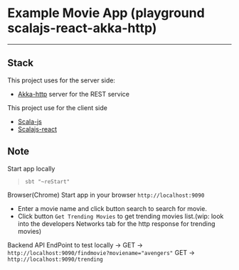 # Example Movie App (playground scalajs-react-akka-http)
---

## Stack
This project uses for the server side:
* [Akka-http](https://doc.akka.io/docs/akka-http/current/) server for the REST service

This project use for the client side
* [Scala-js](https://www.scala-js.org/doc/)
* [Scalajs-react](https://github.com/japgolly/scalajs-react)

## Note

Start app locally
> `sbt "~reStart"`

Browser(Chrome)
Start app in your browser ``http://localhost:9090``
- Enter a movie name and click button search to search for movie.
- Click button `Get Trending Movies` to get trending movies list.(wip: look into the developers Networks tab for the http response for trending movies)


Backend API EndPoint to test locally -> 
GET -> ``http://localhost:9090/findmovie?moviename="avengers"``
GET -> ``http://localhost:9090/trending``



